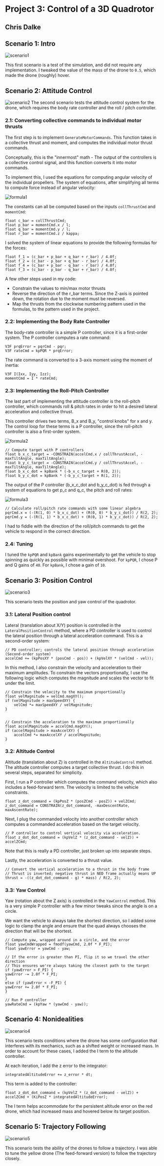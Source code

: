 # Project 3: Control of a 3D Quadrotor
## Chris Dalke



## Scenario 1: Intro
![scenario1](./images/scenario1.png)

This first scenario is a test of the simulation, and did not require any implementation. I tweaked the value of the mass of the drone to `0.5`, which made the drone (roughly) hover.

## Scenario 2: Attitude Control
![scenario2](./images/scenario2.png)
The second scenario tests the attitude control system for the drone, which requires the body rate controller and the roll / pitch controller.

### 2.1: Converting collective commands to individual motor thrusts

The first step is to implement `GenerateMotorCommands`. This function takes in a collective thrust and moment, and computes the individual motor thrust commands.

Conceptually, this is the "innermost" math - The output of the controllers is a collective control signal, and this function converts it into motor commands.

To implement this, I used the equations for computing angular velocity of the individual propellers. The system of equations, after simplifying all terms to compute force instead of angular velocity:

![formula1](./images/formula1.png)

The constants can all be computed based on the inputs `collThrustCmd` and `momentCmd`:
```
float c_bar = collThrustCmd;
float p_bar = momentCmd.x / l;
float q_bar = momentCmd.y / l;
float r_bar = momentCmd.z / kappa;
```

I solved the system of linear equations to provide the following formulas for the forces:

```
float f_1 = (c_bar + p_bar + q_bar + r_bar) / 4.0f;
float f_2 = (c_bar - p_bar + q_bar - r_bar) / 4.0f;
float f_4 = (c_bar + p_bar - q_bar - r_bar) / 4.0f;
float f_3 = (c_bar - p_bar - q_bar + r_bar) / 4.0f;
```

A few other steps used in my code:
- Constrain the values to min/max motor thrusts
- Reverse the direction of the r_bar terms. Since the Z-axis is pointed down, the rotation due to the moment must be reversed.
- Map the thrusts from the clockwise numbering pattern used in the formulas, to the pattern used in the project.


### 2.2: Implementing the Body Rate Controller

The body-rate controller is a simple P controller, since it is a first-order system. The P controller computes a rate command:
```
V3F prqError = pqrCmd - pqr;
V3F rateCmd = kpPQR * prqError;
```

The rate command is converted to a 3-axis moment using the moment of inertia:
```
V3F I(Ixx, Iyy, Izz);
momentCmd = I * rateCmd;
```

### 2.3: Implementing the Roll-Pitch Controller

The last part of implementing the attitude controller is the roll-pitch controller, which commands roll & pitch rates in order to hit a desired lateral acceleration and collective thrust.

This controller drives two terms, B_x and B_y, "control knobs" for x and y. The control loop for these terms is a P controller, since the roll-pitch controller is also a first-order system.

![formula2](./images/formula2.png)

```
// Compute target with P controllers
float b_x_c_target = -CONSTRAIN(accelCmd.x / collThrustAccel, -maxTiltAngle, maxTiltAngle);
float b_y_c_target = -CONSTRAIN(accelCmd.y / collThrustAccel, -maxTiltAngle, maxTiltAngle);
float b_x_c_dot = kpBank * (-b_x_c_target + R(0, 2));
float b_y_c_dot = kpBank * (-b_y_c_target + R(1, 2));
```

The output of the P controller (b_x_c_dot and b_y_c_dot) is fed through a system of equations to get p_c and q_c, the pitch and roll rates:

![formula3](./images/formula3.png)

```
// Calculate roll/pitch rate commands with some linear algebra
pqrCmd.x = (-(R(1, 0) * b_x_c_dot) + (R(0, 0) * b_y_c_dot)) / R(2, 2);
pqrCmd.y = (-(R(1, 1) * b_x_c_dot) + (R(0, 1) * b_y_c_dot)) / R(2, 2);
```

I had to fiddle with the direction of the roll/pitch commands to get the vehicle to respond in the correct direction.

### 2.4: Tuning

I tuned the `kpPQR` and `kpBank` gains experimentally to get the vehicle to stop spinning as quickly as possible with minimal overshoot. For `kpPQR`, I chose P and Q gains of `40`. For `kpBank`, I chose a gain of `10`.

## Scenario 3: Position Control
![scenario3](./images/scenario3.png)

This scenario tests the position and yaw control of the quadrotor.

### 3.1: Lateral Position control
Lateral (translation about X/Y) position is controlled in the `LateralPositionControl` method, where a PD controller is used to control the lateral position through a lateral acceleration command. This is a second-order system:

```
// PD controller; controls the lateral position through acceleration (Second-order system)
accelCmd += (kpPosXY * (posCmd - pos)) + (kpVelXY * (velCmd - vel));
```

In this method, I also constrain the velocity and acceleration to their maximum amplitudes. To constrain the vectors proportionally, I use the following logic which computes the magnitude and scales the vector to fit under the limit.
```
// Constrain the velocity to the maximum proportionally
float velMagnitude = velCmd.magXY();
if (velMagnitude > maxSpeedXY) {
    velCmd *= maxSpeedXY / velMagnitude;
}


// Constrain the acceleration to the maximum proportionally
float accelMagnitude = accelCmd.magXY();
if (accelMagnitude > maxAccelXY) {
    accelCmd *= maxAccelXY / accelMagnitude;
}
```



### 3.2: Altitude Control
Altitude (translation about Z) is controlled in the `AltitudeControl` method. The altitude controller computes a target collective thrust. I do this in several steps, separated for simplicity.

First, I run a P controller which computes the command velocity, which also includes a feed-forward term. The velocity is limited to the vehicle constraints.

```
float z_dot_command = (kpPosZ * (posZCmd - posZ)) + velZCmd;
z_dot_command = CONSTRAIN(z_dot_command, -maxDescentRate, maxAscentRate);
```

Next, I plug the commanded velocity into another controller which computes a commanded acceleration based on the target velocity.  

```
// P controller to control vertical velocity via acceleration.
float z_dot_dot_command = (kpVelZ * (z_dot_command - velZ)) + accelZCmd;
```
Note that this is really a PD controller, just broken up into separate steps.

Lastly, the acceleration is converted to a thrust value.
```
// Convert the vertical acceleration to a thrust in the body frame
// Thrust is inverted; negative thrust in NED frame actually means UP
thrust = -((z_dot_dot_command - g) * mass) / R(2, 2);
```

### 3.3: Yaw Control
Yaw (rotation about the Z axis) is controlled in the `YawControl` method. This is a very simple P controller with a few minor tweaks since the angle is on a circle.

We want the vehicle to always take the shortest direction, so I added some logic to clamp the angle and ensure that the quad always chooses the direction that will be the shortest.

```
// Compute yaw, wrapped around in a circle, and the error 
float yawCmdWrapped = fmodf(yawCmd, 2.0f * F_PI);
float yawError = yawCmd - yaw;

// If the error is greater than PI, flip it so we travel the other direction
// This ensures we're always taking the closest path to the target
if (yawError > F_PI) {
yawError -= 2.0f * F_PI;
}
else if (yawError < -F_PI) {
yawError += 2.0f * F_PI;
}

// Run P controller
yawRateCmd = (kpYaw * (yawCmd - yaw));
```

## Scenario 4: Nonidealities
![scenario4](./images/scenario4.png)

This scenario tests conditions where the drone has some configuration that interferes with its mechanics, such as a shifted weight or increased mass. In order to account for these cases, I added the I term to the altitude controller.

At each iteration, I add the z error to the integrator:
```
integratedAltitudeError += z_error * dt;
```

This term is added to the controller:
```
float z_dot_dot_command = (kpVelZ * (z_dot_command - velZ)) + accelZCmd + (KiPosZ * integratedAltitudeError);
```

The I term helps accommodate for the persistent altitude error on the red drone, which had increased mass and hovered below its target position.


## Scenario 5: Trajectory Following
![scenario5](./images/scenario5.png)

This scenario tests the ability of the drones to follow a trajectory. I was able to tune the yellow drone (The feed-forward version) to follow the trajectory closely.